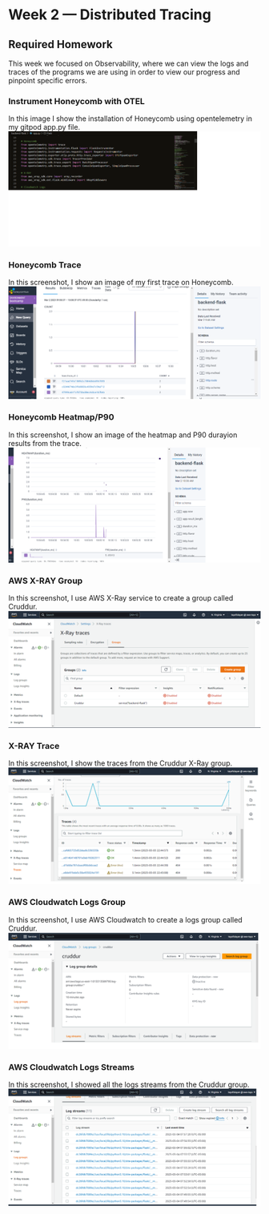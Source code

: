 # Week 2 — Distributed Tracing

## Required Homework
This week we focused on Observability, where we can view the logs and traces of the programs we are using in order to view our progress and pinpoint specific errors.

### Instrument Honeycomb with OTEL
In this image I show the installation of Honeycomb using opentelemetry in my gitpod app.py file.
![Screenshot of Honeycomb OTEL installation](assets/install-honeycomb-otel.png)

### Honeycomb Trace
In this screenshot, I show an image of my first trace on Honeycomb.
![Screenshot of Honeycomb Trace](assets/honeycomb%20trace.png)


### Honeycomb Heatmap/P90
In this screenshot, I show an image of the heatmap and P90 durayion results from the trace.
![Screenshot of Heatmap-P90](assets/honeycomb-heatmap-p90.png)


### AWS X-RAY Group
In this screenshot, I use AWS X-Ray service to create a group called Cruddur.
![Screenshot of XRAY group](assets/xray%20group.png)


### X-RAY Trace
In this screenshot, I show the traces from the Cruddur X-Ray group.
![Screenshot of XRAY traces](assets/xray%20traces.png)


### AWS Cloudwatch Logs Group
In this screenshot, I use AWS Cloudwatch to create a logs group called Cruddur.
![Screenshot of Cloudwatch Logs Group](assets/cloudwatch%20log%20groups.png)


### AWS Cloudwatch Logs Streams
In this screenshot, I showed all the logs streams from the Cruddur group.
![Screenshot of Cloudwatch Log Streams](assets/cloudwatch%20log%20streams.png)
